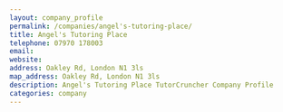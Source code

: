```yaml
---
layout: company_profile
permalink: /companies/angel's-tutoring-place/
title: Angel's Tutoring Place
telephone: 07970 178003
email: 
website: 
address: Oakley Rd, London N1 3ls
map_address: Oakley Rd, London N1 3ls
description: Angel's Tutoring Place TutorCruncher Company Profile
categories: company
---
```


